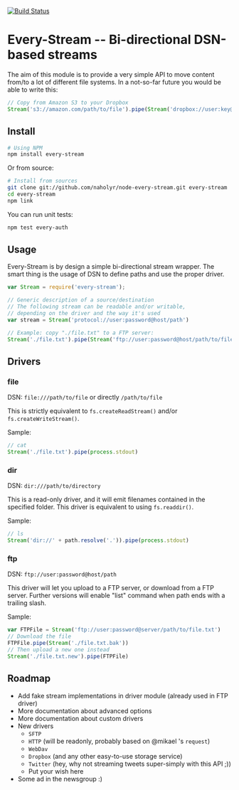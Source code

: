 [![Build Status](https://secure.travis-ci.org/naholyr/node-every-stream.png)](http://travis-ci.org/naholyr/node-every-stream)

# Every-Stream -- Bi-directional DSN-based streams

The aim of this module is to provide a very simple API to move content from/to a lot of different file systems. In a not-so-far future you would be able to write this:

```javascript
// Copy from Amazon S3 to your Dropbox
Stream('s3://amazon.com/path/to/file').pipe(Stream('dropbox://user:key@dropbox.com/path/to/file'))
```

## Install

```bash
# Using NPM
npm install every-stream
```

Or from source:

```bash
# Install from sources
git clone git://github.com/naholyr/node-every-stream.git every-stream
cd every-stream
npm link
```

You can run unit tests:

```bash
npm test every-auth
```

## Usage

Every-Stream is by design a simple bi-directional stream wrapper. The smart thing is the usage of DSN to define paths and use the proper driver.

```javascript
var Stream = require('every-stream');

// Generic description of a source/destination
// The following stream can be readable and/or writable,
// depending on the driver and the way it's used
var stream = Stream('protocol://user:password@host/path')

// Example: copy "./file.txt" to a FTP server:
Stream('./file.txt').pipe(Stream('ftp://user:password@host/path/to/file.txt'))
```

## Drivers

### file

DSN: `file:///path/to/file` or directly `/path/to/file`

This is strictly equivalent to `fs.createReadStream()` and/or `fs.createWriteStream()`.

Sample:

```javascript
// cat
Stream('./file.txt').pipe(process.stdout)
```

### dir

DSN: `dir:///path/to/directory`

This is a read-only driver, and it will emit filenames contained in the specified folder. This driver is equivalent to using `fs.readdir()`.

Sample:

```javascript
// ls
Stream('dir://' + path.resolve('.')).pipe(process.stdout)
```

### ftp

DSN: `ftp://user:password@host/path`

This driver will let you upload to a FTP server, or download from a FTP server. Further versions will enable "list" command when path ends with a trailing slash.

Sample:

```javascript
var FTPFile = Stream('ftp://user:password@server/path/to/file.txt')
// Download the file
FTPFile.pipe(Stream('./file.txt.bak'))
// Then upload a new one instead
Stream('./file.txt.new').pipe(FTPFile)
```

## Roadmap

* Add fake stream implementations in driver module (already used in FTP driver)
* More documentation about advanced options
* More documentation about custom drivers
* New drivers
  * `SFTP`
  * `HTTP` (will be readonly, probably based on @mikael 's `request`)
  * `WebDav`
  * `Dropbox` (and any other easy-to-use storage service)
  * `Twitter` (hey, why not streaming tweets super-simply with this API ;))
  * Put your wish here
* Some ad in the newsgroup :)
